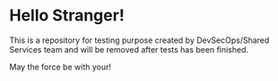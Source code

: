 # Hello Stranger!
This is a repository for testing purpose created by DevSecOps/Shared Services team and will be removed after tests has been finished.

May the force be with your!
